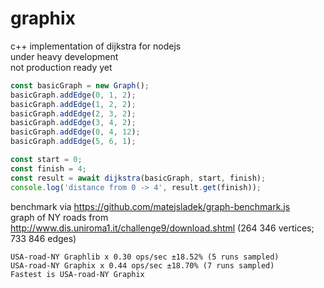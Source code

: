 # graphix
c++ implementation of dijkstra for nodejs   
under heavy development  
not production ready yet

```javascript
const basicGraph = new Graph();
basicGraph.addEdge(0, 1, 2);
basicGraph.addEdge(1, 2, 2);
basicGraph.addEdge(2, 3, 2);
basicGraph.addEdge(3, 4, 2);
basicGraph.addEdge(0, 4, 12);
basicGraph.addEdge(5, 6, 1);

const start = 0;
const finish = 4;
const result = await dijkstra(basicGraph, start, finish);
console.log('distance from 0 -> 4', result.get(finish));
  ```
  
  benchmark via https://github.com/matejsladek/graph-benchmark.js   
  graph of NY roads from http://www.dis.uniroma1.it/challenge9/download.shtml (264 346 vertices; 733 846 edges)
  ```
  USA-road-NY Graphlib x 0.30 ops/sec ±18.52% (5 runs sampled)
  USA-road-NY Graphix x 0.44 ops/sec ±18.70% (7 runs sampled)
  Fastest is USA-road-NY Graphix
  ```
